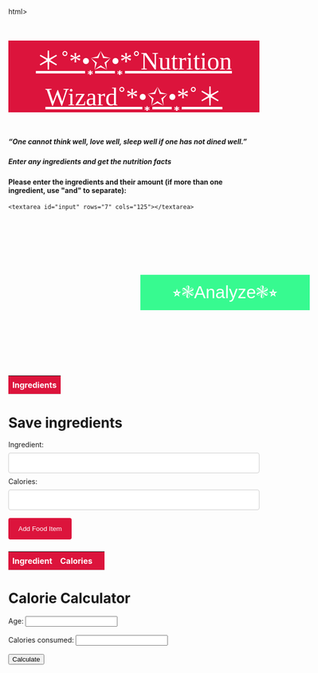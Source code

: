 html>
    <head>
    <title>Nutrition Genie </title>
    <!-- This isthe CSS styling for the page (includes background, title) -->
    <style>
        /*  Set the background color of the page */
        body {
        background-color: #FFCBA4;
        }
        /* The container div with a background color */
        div.container {
            background-color:#FF7F50;
        }
        /* CSS for the text inside the container div*/
        div.container p {
            font-family: Georgia;
            font-size: 50px;
            font-style: normal;
            text-align: center;
            font-weight: normal;
            text-decoration: underline;
            text-transform: none;
            color: #ffffff;
            background-color: #DC143C;
        }
        /* The heading inside the container div */
        div.container h5 {
            text-align: center;
            font-family: Georgia;
        }
        /*  Analyze button that user clicks*/
        .button {
            background-color: #37FA90;
            border: none;
            color: white;
            padding: 15px 64px;
            text-align: center;
            text-decoration: none;
            display: inline-block;
            font-size: 35px;
            margin: 115px 265px;
            cursor: pointer;
        }
    </style>
</head>
<body>
    <div class="container">
        <!-- Heading to the container div -->
        <p>＊˚*•̩̩͙✩•̩̩͙*˚Nutrition Wizard˚*•̩̩͙✩•̩̩͙*˚＊</p>
        <!-- Add two subheadings to the container div -->
        <h5>“One cannot think well, love well, sleep well if one has not dined well.”</h5>
        <h5>Enter any ingredients and get the nutrition facts </h5>
    </div>

<!--  User Input-->
<form id="nutritionform">
    <!-- Add a heading to the form-->
    <h4><b>Please enter the ingredients and their amount (if more than one ingredient, use "and" to separate):</b></h4>
    
<!-- Textbox for user input -->
    <textarea id="input" rows="7" cols="125"></textarea>
</form>

<!-- Analyze button to analyze user input and output the results -->
<button class="button" onclick="analyze()">⭒❃Analyze❃⭒</button>

<!-- the results of the analysis -->
<div id="result"></div>

<script src="nutrition.js"></script>
</body>
</html>


<script>
function analyze() {
  const input = document.getElementById("input").value;
  const url = `https://edamam-edamam-nutrition-analysis.p.rapidapi.com/api/nutrition-data?ingr=${input}`;
  const headers = {
    "X-RapidAPI-Host": "edamam-edamam-nutrition-analysis.p.rapidapi.com",
    "X-RapidAPI-Key": "afae82f074msh729fe72b128081fp1f40f4jsn36bd559b1ce4"
  };

  // Save the ingredients in a table
  const ingredientsTable = document.getElementById("ingredients-table");
  const row = ingredientsTable.insertRow();
  const cell = row.insertCell();
  cell.innerHTML = input;

  fetch(url, {
    method: "GET",
    headers: headers
  })
    .then(response => response.json())
    .then(data => {
      const nutrients = data.totalNutrients;
      const table = document.createElement("table");
      table.innerHTML = `
        <tr>
          <th>Nutrient</th>
          <th>Quantity</th>
          <th>Unit</th>
        </tr>
      `;
      for (let nutrient in nutrients) {
        const row = document.createElement("tr");
        row.innerHTML = `
          <td>${nutrients[nutrient].label}</td>
          <td>${nutrients[nutrient].quantity.toFixed(2)}</td>
          <td>${nutrients[nutrient].unit}</td>
        `;
        table.appendChild(row);
      }
      const result = document.getElementById("result");
      result.innerHTML = "";
      result.appendChild(table);
    });
}
</script>

<!-- New table to hold the ingredients -->
<table id="ingredients-table">
  <tr>
    <th>Ingredients</th>
  </tr>
</table>

<!-- div to hold the result of the analysis -->
<div id="result"></div>
<html>
  <head>
    <title> Save your ingredients </title>
    <style>
      table {
        border-collapse: collapse;
        width: 100%;
      }
      th, td {
        text-align: left;
        padding: 8px;
        border-bottom: 1px solid #ddd;
      }
      th {
        background-color: #DC143C;
        color: white;
      }
      input[type="text"] {
        width: 100%;
        padding: 12px 20px;
        margin: 8px 0;
        display: inline-block;
        border: 1px solid #ccc;
        border-radius: 4px;
        box-sizing: border-box;
      }
      input[type="submit"] {
        background-color: #DC143C;
        color: white;
        padding: 14px 20px;
        margin: 8px 0;
        border: none;
        border-radius: 4px;
        cursor: pointer;
      }
    </style>
  </head>
  <body>
    <h1>Save ingredients</h1>
    <form onsubmit="addFoodItem(event)">
      <label for="food-item">Ingredient:</label>
      <input type="text" id="food-item" name="food-item" required />
      <label for="calories">Calories:</label>
      <input type="text" id="calories" name="calories" pattern="[0-9]+" required />
      <input type="submit" value="Add Food Item" />
    </form>
    <table id="food-table">
      <thead>
        <tr>
          <th>Ingredient</th>
          <th>Calories</th>
          <th></th>
        </tr>
      </thead>
      <tbody id="food-table-body"></tbody>
    </table>
    </body>
    </html>
    <script>
        function addFoodItem(event) {
            event.preventDefault();
            const fdItemInput = document.getElementById("food-item");
            const calsInput = document.getElementById("calories");
            const foodTbBody = document.getElementById("food-table-body");
            const foodItem = fdItemInput.value;
            const cals = calsInput.value;
            const row = document.createElement("tr");
            const fdItemCell = document.createElement("td");
            const caloriesCell = document.createElement("td");
            const deleteButton = document.createElement("button");
            fdItemCell.appendChild(document.createTextNode(foodItem));
            calsCell.appendChild(document.createTextNode(cals));
            deleteButton.appendChild(document.createTextNode("Delete"));
            deleteButton.onclick = function(){
                if (confirm("Yes delete this")){
                    row.remove();
                }
            };
            row.appendChild(fdItemCell);
            row.appendChild(calsCell);
            row.appendChild(deleteButton);
            foodTbBody.appendChild(row);
            fdItemInput.value = "";
            calsInput.value = "";
        }
    </script>
    </body>

<html>
  <head>
    <title>Calorie Calculator</title>
    <script src="calorie-calculator.js"></script>
  </head>
  <body>
    <h1>Calorie Calculator</h1>
    <form>
      <label for="age">Age:</label>
      <input type="number" id="age" name="age" required maxlength="2"><br><br>
      <label for="calories">Calories consumed:</label>
      <input type="number" id="calories" name="calories" required maxlength="5"><br><br>
      <button type="button" onclick="calcCalories()">Calculate</button>
    </form>
    <div id="output"></div>
  </body>
</html>

<script>
function calcCalories() {
  // get user input
  var age = parseInt(document.getElementById("age").value);
  var calsConsumed = parseInt(document.getElementById("calories").value);

  // calculate recommended daily calorie intake based on age
  var recCals = 0;
  if (age < 3) {
    recCals = 1000;
  } else if (age < 9) {
    recCals = 1400;
  } else if (age < 13) {
    recCals = 1800;
  } else if (age < 19) {
    recCals = 2400;
  } else if (age < 31) {
    recCals = 2200;
  } else if (age < 51) {
    recCals = 2000;
  } else if (age < 71) {
    recCals = 1800;
  } else {
    recCals = 1600;
  }

  // calculate remaining calories needed
  var remainingCals = parseInt(recCals) - parseInt(calsConsumed);

  // output result
  var output = document.getElementById("output");
  output.innerHTML = "Based on your age, you should consume " + recCals + " calories per day. You have consumed " + calsConsumed + " calories today. You still need to consume " + remainingCals + " calories to meet your daily requirement.";
}
</script>